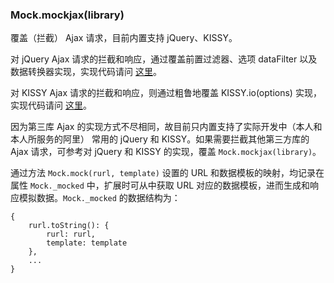 ### Mock.mockjax(library)

覆盖（拦截） Ajax 请求，目前内置支持 jQuery、KISSY。

对 jQuery Ajax 请求的拦截和响应，通过覆盖前置过滤器、选项 dataFilter 以及数据转换器实现，实现代码请问 [这里]()。

对 KISSY Ajax 请求的拦截和响应，则通过粗鲁地覆盖 KISSY.io(options) 实现，实现代码请问 [这里]()。

因为第三库 Ajax 的实现方式不尽相同，故目前只内置支持了实际开发中（本人和本人所服务的阿里） 常用的 jQuery 和 KISSY。如果需要拦截其他第三方库的 Ajax 请求，可参考对 jQuery 和 KISSY 的实现，覆盖 `Mock.mockjax(library)`。

通过方法 `Mock.mock(rurl, template)` 设置的 URL 和数据模板的映射，均记录在属性 `Mock._mocked` 中，扩展时可从中获取 URL 对应的数据模板，进而生成和响应模拟数据。`Mock._mocked` 的数据结构为：

    {
        rurl.toString(): {
            rurl: rurl,
            template: template
        },
        ...
    }